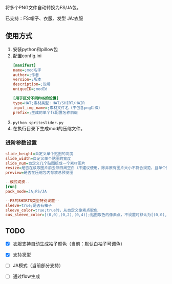 将多个PNG文件自动转换为FS/JA包。

已支持：FS:帽子、衣服、发型 JA:衣服

## 使用方式
1. 安装python和pillow包
2. 配置config.ini
    ```ini
   [manifest]
   name=;mod名字
   author=;作者
   version=;版本
   description=;说明
   uniqueID=;modId

   [用于区分不同PNG的设置]
   type=HAT;素材类型：HAT/SHIRT/HAIR
   input_img_name=;素材文件名（不包含png后缀）
   prefix=;生成的单个fs配置名称前缀
   ```
3. `python spriteslider.py`
4. 在执行目录下生成mod的压缩文件。

### 进阶参数设置
```ini
slide_height=自定义单个贴图的高度
slide_width=自定义单个贴图的宽度
slide_num=自定义几个贴图组成一个素材图片
resize=是否在读取图片前去除四周空白（不建议使用，除非原有图片大小不符合规范，且单个贴图不存在整行或整列的空白）
preview=是否在压缩包内存放总预览图

--模式切换--
[run]
pack_mode=JA;FS/JA

--FS的SHIRTS类型特别设置--
sleeve=true;是否有袖子
sleeve_color=true;true时，从自定义像素点取色
cus_sleeve_color=[(0,0),(0,2),(0,4)];贴图取色的像素点，不设置时默认为[(0,0),(0,1),(0,2)]
```

## TODO
- [x] 衣服支持自动生成袖子颜色（当前：默认白袖子可调色）

- [x] 支持发型

- [ ] JA模式（当前部分支持）

- [ ] 通过flow生成